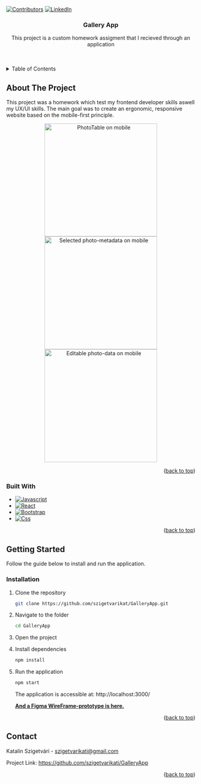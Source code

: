 <a name="readme-top"></a>

[![Contributors][contributors-shield]][contributors-url]
[![LinkedIn][linkedin-shield]][linkedin-url]

<h3 align="center">Gallery App</h3>

  <p align="center">
    This project is a custom homework assigment that I recieved through an application
    <br />
    <br />
    <br />


  </p>
</div>

<!-- TABLE OF CONTENTS -->
<details>
  <summary>Table of Contents</summary>
  <ol>
    <li>
      <a href="#about-the-project">About The Project</a>
      <ul>
        <li><a href="#built-with">Built With</a></li>
      </ul>
    </li>
    <li>
      <a href="#getting-started">Getting Started</a>
      <ul>
        <li><a href="#installation">Installation</a></li>
      </ul>
    </li>
    <li><a href="#contact">Contact</a></li>
  </ol>
</details>

<!-- ABOUT THE PROJECT -->

## About The Project

This project was a homework which test my frontend developer skills aswell my UX/UI skills.
The main goal was to create an ergonomic, responsive website based on the mobile-first principle.

<p align="center">
  <img src="https://i.imgur.com/TSMEKIJ.png" alt="PhotoTable on mobile" width=300px>
  <img src="https://i.imgur.com/uQNYPsg.png" alt="Selected photo-metadata on mobile"width=300px>
   <img src="https://i.imgur.com/s9TNiEF.png" alt="Editable photo-data on mobile"width=300px>
</p>
<p align="right">(<a href="#readme-top">back to top</a>)</p>

### Built With

- [![Javascript][Javascript]][Javascript-url]
- [![React][React.js]][React-url]
- [![Bootstrap][Bootstrap.com]][Bootstrap-url]
- [![Css][Css.com]][Css-url]

<p align="right">(<a href="#readme-top">back to top</a>)</p>

<!-- GETTING STARTED -->

[product-main]: images/screenshot.png

## Getting Started

Follow the guide below to install and run the application.

### Installation

1. Clone the repository
   ```sh
   git clone https://github.com/szigetvarikat/GalleryApp.git
   ```
2. Navigate to the folder
   ```sh
   cd GalleryApp
   ```
3. Open the project
4. Install dependencies
   ```sh
   npm install
   ```
5. Run the application
   ```sh
   npm start
   ```

   The application is accessible at: http://localhost:3000/

      <a href="https://www.figma.com/file/nBtilh5q6bqcl263XwJU9d/NAVA?type=design&mode=design&t=c1hlhIKx61oTi3ah-7)"><strong>And a Figma WireFrame-prototype is here.</strong></a>

<p align="right">(<a href="#readme-top">back to top</a>)</p>

<!-- CONTACT -->

## Contact

Katalin Szigetvári - szigetvarikati@gmail.com

Project Link: https://github.com/szigetvarikati/GalleryApp

<p align="right">(<a href="#readme-top">back to top</a>)</p>

<!-- MARKDOWN LINKS & IMAGES -->
<!-- https://www.markdownguide.org/basic-syntax/#reference-style-links -->

[contributors-shield]: https://img.shields.io/github/contributors/szigetvarikati/GalleryApp.svg?style=for-the-badge
[contributors-url]: https://github.com/szigetvarikati/GalleryApp/graphs/contributors
[linkedin-shield]: https://img.shields.io/badge/-LinkedIn-black.svg?style=for-the-badge&logo=linkedin&colorB=555
[linkedin-url]: https://www.linkedin.com/in/katalin-szigetvári-9829519a
[product-main]: https://imgur.com/a/jEvI3mU
[React.js]: https://img.shields.io/badge/React-20232A?style=for-the-badge&logo=react&logoColor=61DAFB
[React-url]: https://reactjs.org/
[Bootstrap.com]: https://img.shields.io/badge/Bootstrap-563D7C?style=for-the-badge&logo=bootstrap&logoColor=white
[Bootstrap-url]: https://getbootstrap.com
[Javascript]: https://img.shields.io/badge/javascript-F7DF1E?style=for-the-badge&logo=typescript&logoColor=white
[Javascript-url]: https://developer.mozilla.org/en-US/docs/Web/JavaScript
[Css.com]: https://img.shields.io/badge/CSS-563D7C?style=for-the-badge&logo=css&logoColor=white

[Css-url]: http://](https://www.w3.org/Style/CSS/Overview.en.html)https://www.w3.org/Style/CSS/Overview.en.html/
